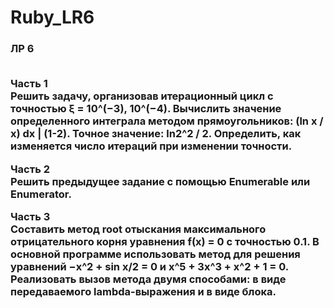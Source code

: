 # Ruby_LR6

<h3> ЛР 6 <br> <br>

Часть 1 <br>
Решить задачу, организовав итерационный цикл с точностью ξ = 10^(−3), 10^(−4). Вычислить значение определенного интеграла методом прямоугольников:
(ln x / x) dx | (1-2). Точное значение: ln2^2 / 2. Определить, как изменяется число итераций при изменении точности. 

Часть 2 <br>
Решить предыдущее задание с помощью Enumerable или Enumerator.

Часть 3 <br>
Составить метод root отыскания максимального отрицательного корня уравнения f(x) = 0 c точностью 0.1. В основной программе использовать 
метод для решения уравнений −x^2 + sin x/2 = 0 и x^5 + 3x^3 + x^2 + 1 = 0. Реализовать вызов метода двумя способами: в виде передаваемого
lambda-выражения и в виде блока.
